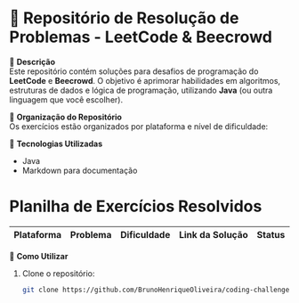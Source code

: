 # 🚀 Repositório de Resolução de Problemas - LeetCode & Beecrowd

📌 **Descrição**  
Este repositório contém soluções para desafios de programação do **LeetCode** e **Beecrowd**. O objetivo é aprimorar habilidades em algoritmos, estruturas de dados e lógica de programação, utilizando **Java** (ou outra linguagem que você escolher).

📌 **Organização do Repositório**  
Os exercícios estão organizados por plataforma e nível de dificuldade:  

📌 **Tecnologias Utilizadas**
- Java
- Markdown para documentação

# Planilha de Exercícios Resolvidos

| **Plataforma** | **Problema**            | **Dificuldade** | **Link da Solução**                | **Status** |
|----------------|-------------------------|-----------------|------------------------------------|------------|

📌 **Como Utilizar**
1. Clone o repositório:
   ```bash
   git clone https://github.com/BrunoHenriqueOliveira/coding-challenges.git
